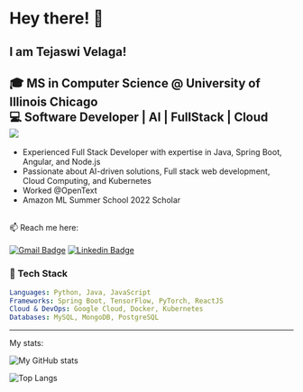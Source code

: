 # Hey there! 👋

## I am Tejaswi Velaga!
🎓 **MS in Computer Science** @ University of Illinois Chicago  
💻 **Software Developer** | **AI** | **FullStack** | **Cloud**  
![](https://komarev.com/ghpvc/?username=Tejaswi2907&color=green)
---
- Experienced Full Stack Developer with expertise in Java, Spring Boot, Angular, and Node.js
- Passionate about AI-driven solutions, Full stack web development, Cloud Computing, and Kubernetes
- Worked @OpenText
- Amazon ML Summer School 2022 Scholar


\
📫 Reach me here: 
\
\
[![Gmail Badge](https://img.shields.io/badge/-tejaswivelaga@gmail.com-c14438?style=for-the-badge&logo=Gmail&logoColor=white&link=mailto:tejaswivelaga@gmail.com)](mailto:tejaswivelaga@gmail.com)
[![Linkedin Badge](https://img.shields.io/badge/LinkedIn-0077B5?style=for-the-badge&logo=linkedin&logoColor=white)](https://www.linkedin.com/in/tejaswi-velaga/)



### 🚀 Tech Stack  
```yaml
Languages: Python, Java, JavaScript  
Frameworks: Spring Boot, TensorFlow, PyTorch, ReactJS  
Cloud & DevOps: Google Cloud, Docker, Kubernetes  
Databases: MySQL, MongoDB, PostgreSQL  
````
---

My stats:

![My GitHub stats](https://github-readme-stats.vercel.app/api?username=Tejaswi2907&show_icons=true&theme=highcontrast)

![Top Langs](https://github-readme-stats.vercel.app/api/top-langs/?username=Tejaswi2907&layout=compact)




